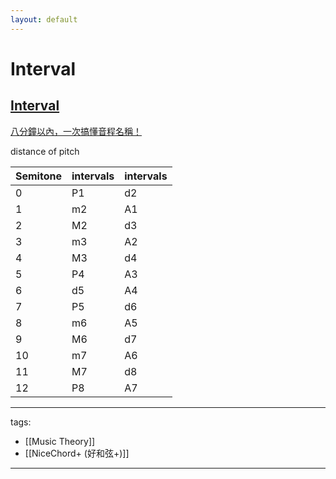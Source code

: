 ```yaml
---
layout: default
---
```

# Interval


## [Interval](https://en.wikipedia.org/wiki/Interval_(music))
[八分鐘以內，一次搞懂音程名稱！](https://www.youtube.com/watch?v=QLDktqMxgmY)

distance of pitch

Semitone|intervals|intervals
-|-|-
0|P1|d2
1|m2|A1
2|M2|d3
3|m3|A2
4|M3|d4
5|P4|A3
6|d5|A4
7|P5|d6
8|m6|A5
9|M6|d7
10|m7|A6
11|M7|d8
12|P8|A7



---
tags:
  - [[Music Theory]]
  - [[NiceChord+ (好和弦+)]]
  
---